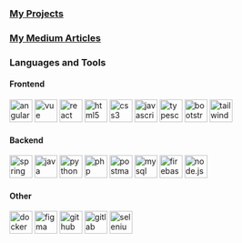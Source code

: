 <h3 align="left"><a href="https://shenkeeee.github.io">My Projects</a></h3>
<h3 align="left"><a href="https://medium.com/@mate.subicz">My Medium Articles</a></h3>

<h3>Languages and Tools</h3>
<div align="left">

  <h4 align="left">Frontend</h4>
    <img src="https://skillicons.dev/icons?i=angular" height="40" alt="angular logo" />
    <img src="https://skillicons.dev/icons?i=vue" height="40" alt="vue logo" />
    <img src="https://skillicons.dev/icons?i=react" height="40" alt="react logo" />
    <img src="https://skillicons.dev/icons?i=html" height="40" alt="html5 logo" />
    <img src="https://skillicons.dev/icons?i=css" height="40" alt="css3 logo" />
    <img src="https://skillicons.dev/icons?i=js" height="40" alt="javascript logo" />
    <img src="https://skillicons.dev/icons?i=ts" height="40" alt="typescript logo" />
    <img src="https://skillicons.dev/icons?i=bootstrap" height="40" alt="bootstrap logo" />
    <img src="https://skillicons.dev/icons?i=tailwind" height="40" alt="tailwind css logo" />
    
  <h4 align="left">Backend</h4>
    <img src="https://skillicons.dev/icons?i=spring" height="40" alt="spring boot logo" />
    <img src="https://skillicons.dev/icons?i=java" height="40" alt="java logo" />
    <img src="https://skillicons.dev/icons?i=py" height="40" alt="python logo" />
    <img src="https://skillicons.dev/icons?i=php" height="40" alt="php logo" />
    <img src="https://skillicons.dev/icons?i=postman" height="40" alt="postman logo" />
    <img src="https://skillicons.dev/icons?i=mysql" height="40" alt="mysql logo" />
    <img src="https://skillicons.dev/icons?i=firebase" height="40" alt="firebase logo" />
    <img src="https://skillicons.dev/icons?i=nodejs" height="40" alt="node.js logo" />

  <h4 align="left">Other</h4>
    <img src="https://skillicons.dev/icons?i=docker" height="40" alt="docker logo" />
    <img src="https://skillicons.dev/icons?i=figma" height="40" alt="figma logo" />
    <img src="https://skillicons.dev/icons?i=github" height="40" alt="github logo" />
    <img src="https://skillicons.dev/icons?i=gitlab" height="40" alt="gitlab logo" />
    <img src="https://skillicons.dev/icons?i=selenium" height="40" alt="selenium logo" />
</div>
